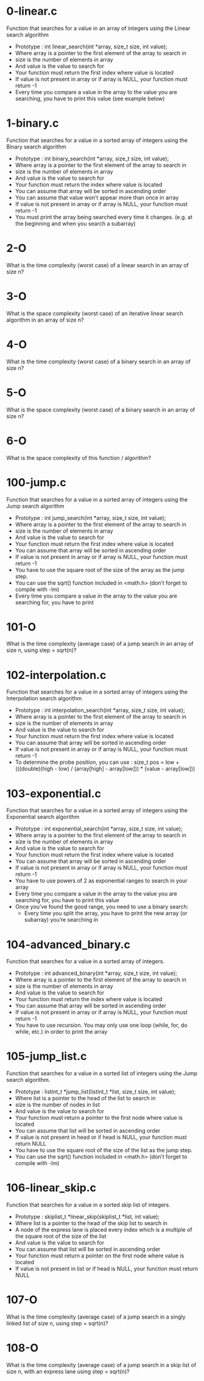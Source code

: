 # 0-linear.c
Function that searches for a value in an array of integers using the Linear search algorithm
- Prototype : int linear_search(int *array, size_t size, int value);
- Where array is a pointer to the first element of the array to search in
- size is the number of elements in array
- And value is the value to search for
- Your function must return the first index where value is located
- If value is not present in array or if array is NULL, your function must return -1
- Every time you compare a value in the array to the value you are searching, you have to print this value (see example below)

# 1-binary.c
Function that searches for a value in a sorted array of integers using the Binary search algorithm
- Prototype : int binary_search(int *array, size_t size, int value);
- Where array is a pointer to the first element of the array to search in
- size is the number of elements in array
- And value is the value to search for
- Your function must return the index where value is located
- You can assume that array will be sorted in ascending order
- You can assume that value won’t appear more than once in array
- If value is not present in array or if array is NULL, your function must return -1
- You must print the array being searched every time it changes. (e.g. at the beginning and when you search a subarray)

# 2-O
What is the time complexity (worst case) of a linear search in an array of size n?

# 3-O
What is the space complexity (worst case) of an iterative linear search algorithm in an array of size n?

# 4-O
What is the time complexity (worst case) of a binary search in an array of size n?

# 5-O
What is the space complexity (worst case) of a binary search in an array of size n?

# 6-O
What is the space complexity of this function / algorithm?

# 100-jump.c
Function that searches for a value in a sorted array of integers using the Jump search algorithm
- Prototype : int jump_search(int *array, size_t size, int value);
- Where array is a pointer to the first element of the array to search in
- size is the number of elements in array
- And value is the value to search for
- Your function must return the first index where value is located
- You can assume that array will be sorted in ascending order
- If value is not present in array or if array is NULL, your function must return -1
- You have to use the square root of the size of the array as the jump step.
- You can use the sqrt() function included in <math.h> (don’t forget to compile with -lm)
- Every time you compare a value in the array to the value you are searching for, you have to print

# 101-O
What is the time complexity (average case) of a jump search in an array of size n, using step = sqrt(n)?

# 102-interpolation.c
Function that searches for a value in a sorted array of integers using the Interpolation search algorithm
- Prototype : int interpolation_search(int *array, size_t size, int value);
- Where array is a pointer to the first element of the array to search in
- size is the number of elements in array
- And value is the value to search for
- Your function must return the first index where value is located
- You can assume that array will be sorted in ascending order
- If value is not present in array or if array is NULL, your function must return -1
- To determine the probe position, you can use : size_t pos = low + (((double)(high - low) / (array[high] - array[low])) * (value - array[low]))

# 103-exponential.c
Function that searches for a value in a sorted array of integers using the Exponential search algorithm
- Prototype : int exponential_search(int *array, size_t size, int value);
- Where array is a pointer to the first element of the array to search in
- size is the number of elements in array
- And value is the value to search for
- Your function must return the first index where value is located
- You can assume that array will be sorted in ascending order
- If value is not present in array or if array is NULL, your function must return -1
- You have to use powers of 2 as exponential ranges to search in your array
- Every time you compare a value in the array to the value you are searching for, you have to print this value
- Once you’ve found the good range, you need to use a binary search:
  - Every time you split the array, you have to print the new array (or subarray) you’re searching in

# 104-advanced_binary.c
Function that searches for a value in a sorted array of integers.
- Prototype : int advanced_binary(int *array, size_t size, int value);
- Where array is a pointer to the first element of the array to search in
- size is the number of elements in array
- And value is the value to search for
- Your function must return the index where value is located
- You can assume that array will be sorted in ascending order
- If value is not present in array or if array is NULL, your function must return -1
- You have to use recursion. You may only use one loop (while, for, do while, etc.) in order to print the array

# 105-jump_list.c
Function that searches for a value in a sorted list of integers using the Jump search algorithm.
- Prototype : listint_t *jump_list(listint_t *list, size_t size, int value);
- Where list is a pointer to the head of the list to search in
- size is the number of nodes in list
- And value is the value to search for
- Your function must return a pointer to the first node where value is located
- You can assume that list will be sorted in ascending order
- If value is not present in head or if head is NULL, your function must return NULL
- You have to use the square root of the size of the list as the jump step.
- You can use the sqrt() function included in <math.h> (don’t forget to compile with -lm)

# 106-linear_skip.c
Function that searches for a value in a sorted skip list of integers.
- Prototype : skiplist_t *linear_skip(skiplist_t *list, int value);
- Where list is a pointer to the head of the skip list to search in
- A node of the express lane is placed every index which is a multiple of the square root of the size of the list
- And value is the value to search for
- You can assume that list will be sorted in ascending order
- Your function must return a pointer on the first node where value is located
- If value is not present in list or if head is NULL, your function must return NULL

# 107-O
What is the time complexity (average case) of a jump search in a singly linked list of size n, using step = sqrt(n)?

# 108-O
What is the time complexity (average case) of a jump search in a skip list of size n, with an express lane using step = sqrt(n)?
